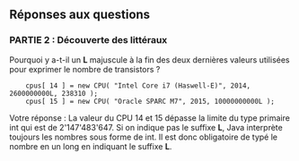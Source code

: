 ## Réponses aux questions

### PARTIE 2 : Découverte des littéraux

Pourquoi y a-t-il un **L** majuscule à la fin des deux dernières valeurs utilisées pour exprimer le nombre de transistors ?

```
    cpus[ 14 ] = new CPU( "Intel Core i7 (Haswell-E)", 2014, 2600000000L, 238310 );
    cpus[ 15 ] = new CPU( "Oracle SPARC M7", 2015, 10000000000L );
```

Votre réponse :
La valeur du CPU 14 et 15 dépasse la limite du type primaire int qui est de 2'147'483'647. Si on indique pas le suffixe **L**, Java interprète toujours les nombres sous forme de int. Il est donc obligatoire de typé le nombre en un long en indiquant le suffixe **L**.